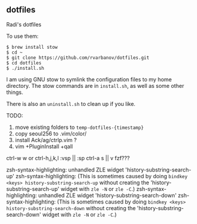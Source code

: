 dotfiles
--------

Radi's dotfiles

To use them:
```
$ brew install stow
$ cd ~
$ git clone https://github.com/rvarbanov/dotfiles.git
$ cd dotfiles
$ ./install.sh
```

I am using GNU stow to symlink the configuration files to my home directory.
The stow commands are in ```install.sh```, as well as some other things.

There is also an ```uninstall.sh``` to clean up if you like.

TODO:

1. move existing folders to `temp-dotfiles-{timestamp}`
2. copy seoul256 to .vim/color/
3. install Ack/ag/ctrlp.vim ?
4. vim +PluginInstall +qall


ctrl-w w or ctrl-h,j,k,l
:vsp || :sp
ctrl-a s || v
fzf???

zsh-syntax-highlighting: unhandled ZLE widget 'history-substring-search-up'
zsh-syntax-highlighting: (This is sometimes caused by doing `bindkey <keys> history-substring-search-up` without creating the 'history-substring-search-up' widget with `zle -N` or `zle -C`.)
zsh-syntax-highlighting: unhandled ZLE widget 'history-substring-search-down'
zsh-syntax-highlighting: (This is sometimes caused by doing `bindkey <keys> history-substring-search-down` without creating the 'history-substring-search-down' widget with `zle -N` or `zle -C`.)

